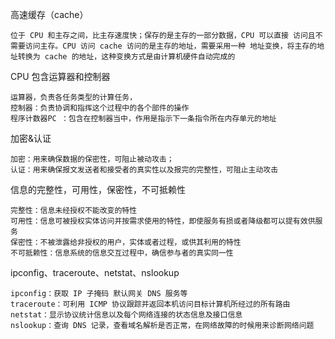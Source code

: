 高速缓存（cache）

```
位于 CPU 和主存之间，比主存速度快；保存的是主存的一部分数据，CPU 可以直接 访问且不需要访问主存。CPU 访问 cache 访问的是主存的地址，需要采用一种 地址变换，将主存的地址转换为 cache 的地址，这种变换方式是由计算机硬件自动完成的
```

CPU 包含运算器和控制器

```
运算器，负责各任务类型的计算任务，
控制器：负责协调和指挥这个过程中的各个部件的操作
程序计数器PC ：包含在控制器当中，作用是指示下一条指令所在内存单元的地址
```

加密&认证

```
加密：用来确保数据的保密性，可阻止被动攻击；
认证：用来确保报文发送者和接受者的真实性以及报完的完整性，可阻止主动攻击
```

信息的完整性，可用性，保密性，不可抵赖性

```
完整性：信息未经授权不能改变的特性
可用性：信息可被授权实体访问并按需求使用的特性，即使服务有损或者降级都可以提有效供服务
保密性：不被泄露给非授权的用户，实体或者过程，或供其利用的特性
不可抵赖性：信息系统的信息交互过程中，确信参与者的真实同一性
```

ipconfig、traceroute、netstat、nslookup

```
ipconfig：获取 IP 子掩码 默认网关 DNS 服务等
traceroute：可利用 ICMP 协议跟踪并返回本机访问目标计算机所经过的所有路由
netstat：显示协议统计信息以及每个网络连接的状态信息及接口信息
nslookup：查询 DNS 记录，查看域名解析是否正常，在网络故障的时候用来诊断网络问题
```


